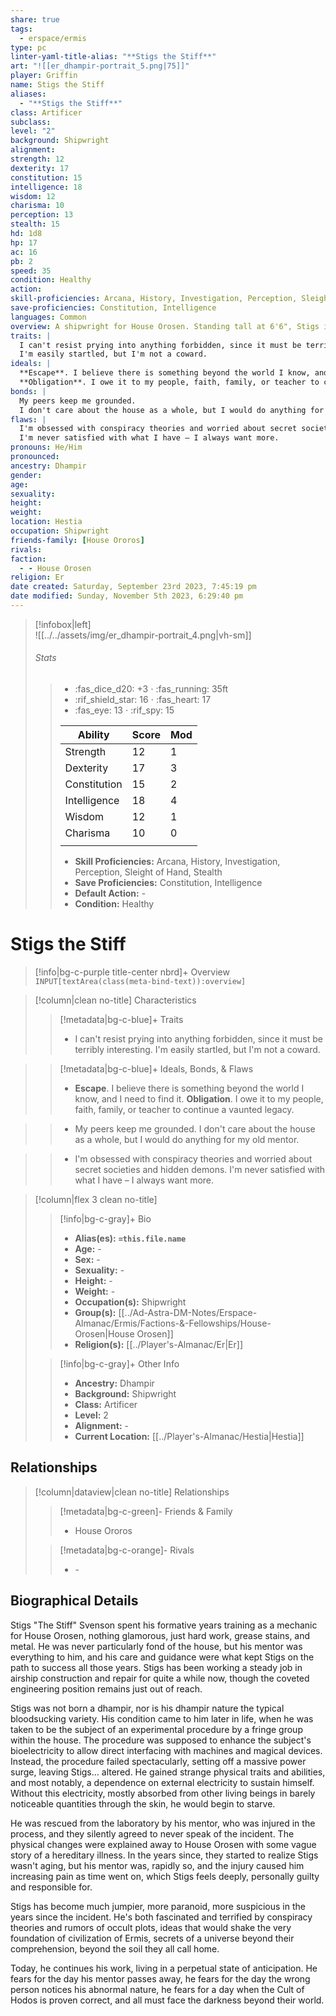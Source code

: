 ```yaml
---
share: true
tags:
  - erspace/ermis
type: pc
linter-yaml-title-alias: "**Stigs the Stiff**"
art: "![[er_dhampir-portrait_5.png|75]]"
player: Griffin
name: Stigs the Stiff
aliases:
  - "**Stigs the Stiff**"
class: Artificer
subclass: 
level: "2"
background: Shipwright
alignment: 
strength: 12
dexterity: 17
constitution: 15
intelligence: 18
wisdom: 12
charisma: 10
perception: 13
stealth: 15
hd: 1d8
hp: 17
ac: 16
pb: 2
speed: 35
condition: Healthy
action: 
skill-proficiencies: Arcana, History, Investigation, Perception, Sleight of Hand, Stealth
save-proficiencies: Constitution, Intelligence
languages: Common
overview: A shipwright for House Orosen. Standing tall at 6'6", Stigs is a thickly built man. His shaggy, wild hair grows out white, with black tips that he refuses to cut. His eyes are piercing red, his skin deathly pale, his ears and teeth unnaturally pointed for a human. He has perpetually dark bags around his eyes, some freckles, and a scowl etched into his brow over the years. His imposing figure, however, is quickly dispelled if you were to talk to him, where one would realize he was a rather awkward, rambling gearhead.
traits: |
  I can't resist prying into anything forbidden, since it must be terribly interesting. 
  I'm easily startled, but I'm not a coward.
ideals: |
  **Escape**. I believe there is something beyond the world I know, and I need to find it. 
  **Obligation**. I owe it to my people, faith, family, or teacher to continue a vaunted legacy.
bonds: |
  My peers keep me grounded.
  I don't care about the house as a whole, but I would do anything for my old mentor.
flaws: |
  I'm obsessed with conspiracy theories and worried about secret societies and hidden demons. 
  I'm never satisfied with what I have – I always want more.
pronouns: He/Him
pronounced: 
ancestry: Dhampir
gender: 
age: 
sexuality: 
height: 
weight: 
location: Hestia
occupation: Shipwright
friends-family: [House Ororos]
rivals: 
faction:
  - - House Orosen
religion: Er
date created: Saturday, September 23rd 2023, 7:45:19 pm
date modified: Sunday, November 5th 2023, 6:29:40 pm
---
```


>[!infobox|left]  
>![[../../assets/img/er_dhampir-portrait_4.png|vh-sm]]
>###### Stats
> > -  :fas_dice_d20: \+3 ⋅ :fas_running: 35ft
> > - :rif_shield_star: 16 ⋅ :fas_heart: 17
> > - :fas_eye: 13 ⋅ :rif_spy: 15
> >
> > | Ability      | Score                | Mod                                        |
> > |--------------|----------------------|--------------------------------------------|
> > | Strength     | 12     | 1     |
> > | Dexterity    | 17    | 3    |
> > | Constitution | 15 | 2 |
> > | Intelligence | 18 | 4 |
> > | Wisdom       | 12       | 1       |
> > | Charisma     | 10     | 0     |
> > ||||
> >  - **Skill Proficiencies:** Arcana, History, Investigation, Perception, Sleight of Hand, Stealth
> >  - **Save Proficiencies:** Constitution, Intelligence
> >  - **Default Action:** \-
> >  -  **Condition:** Healthy

# **Stigs the Stiff**
>[!info|bg-c-purple title-center nbrd]+ Overview
> `INPUT[textArea(class(meta-bind-text)):overview]`

>[!column|clean no-title] Characteristics
>> [!metadata|bg-c-blue]+ Traits
>> - I can't resist prying into anything forbidden, since it must be terribly interesting. 
I'm easily startled, but I'm not a coward.

>
>> [!metadata|bg-c-blue]+ Ideals, Bonds, & Flaws
>> -  **Escape**. I believe there is something beyond the world I know, and I need to find it. 
**Obligation**. I owe it to my people, faith, family, or teacher to continue a vaunted legacy.

>> -  My peers keep me grounded.
I don't care about the house as a whole, but I would do anything for my old mentor.

>> -  I'm obsessed with conspiracy theories and worried about secret societies and hidden demons. 
I'm never satisfied with what I have – I always want more.

 
>[!column|flex 3 clean no-title]
>> [!info|bg-c-gray]+ Bio
>> - **Alias(es):** **`=this.file.name`** 
>> - **Age:**  \- 
>> - **Sex:**  \- 
>> - **Sexuality:**  \- 
>> - **Height:**  \- 
>> - **Weight:**  \- 
>> - **Occupation(s):**  Shipwright 
>> - **Group(s):**  [[../Ad-Astra-DM-Notes/Erspace-Almanac/Ermis/Factions-&-Fellowships/House-Orosen|House Orosen]] 
>> - **Religion(s):**  [[../Player's-Almanac/Er|Er]] 
>
>> [!info|bg-c-gray]+ Other Info 
>> - **Ancestry:**  Dhampir
>> - **Background:** Shipwright
>> - **Class:** Artificer
>> - **Level:** 2
>> - **Alignment:** \-
>> - **Current Location:**  [[../Player's-Almanac/Hestia|Hestia]] 

## Relationships
>[!column|dataview|clean no-title] Relationships
>> [!metadata|bg-c-green]- Friends & Family
>> - House Ororos
>
>> [!metadata|bg-c-orange]- Rivals
>> - \-


## Biographical Details

Stigs "The Stiff" Svenson spent his formative years training as a mechanic for House Orosen, nothing glamorous, just hard work, grease stains, and metal. He was never particularly fond of the house, but his mentor was everything to him, and his care and guidance were what kept Stigs on the path to success all those years. Stigs has been working a steady job in airship construction and repair for quite a while now, though the coveted engineering position remains just out of reach.

Stigs was not born a dhampir, nor is his dhampir nature the typical bloodsucking variety. His condition came to him later in life, when he was taken to be the subject of an experimental procedure by a fringe group within the house. The procedure was supposed to enhance the subject's bioelectricity to allow direct interfacing with machines and magical devices. Instead, the procedure failed spectacularly, setting off a massive power surge, leaving Stigs… altered. He gained strange physical traits and abilities, and most notably, a dependence on external electricity to sustain himself. Without this electricity, mostly absorbed from other living beings in barely noticeable quantities through the skin, he would begin to starve.

He was rescued from the laboratory by his mentor, who was injured in the process, and they silently agreed to never speak of the incident. The physical changes were explained away to House Orosen with some vague story of a hereditary illness. In the years since, they started to realize Stigs wasn't aging, but his mentor was, rapidly so, and the injury caused him increasing pain as time went on, which Stigs feels deeply, personally guilty and responsible for.

Stigs has become much jumpier, more paranoid, more suspicious in the years since the incident. He's both fascinated and terrified by conspiracy theories and rumors of occult plots, ideas that would shake the very foundation of civilization of Ermis, secrets of a universe beyond their comprehension, beyond the soil they all call home.

Today, he continues his work, living in a perpetual state of anticipation. He fears for the day his mentor passes away, he fears for the day the wrong person notices his abnormal nature, he fears for a day when the Cult of Hodos is proven correct, and all must face the darkness beyond their world.